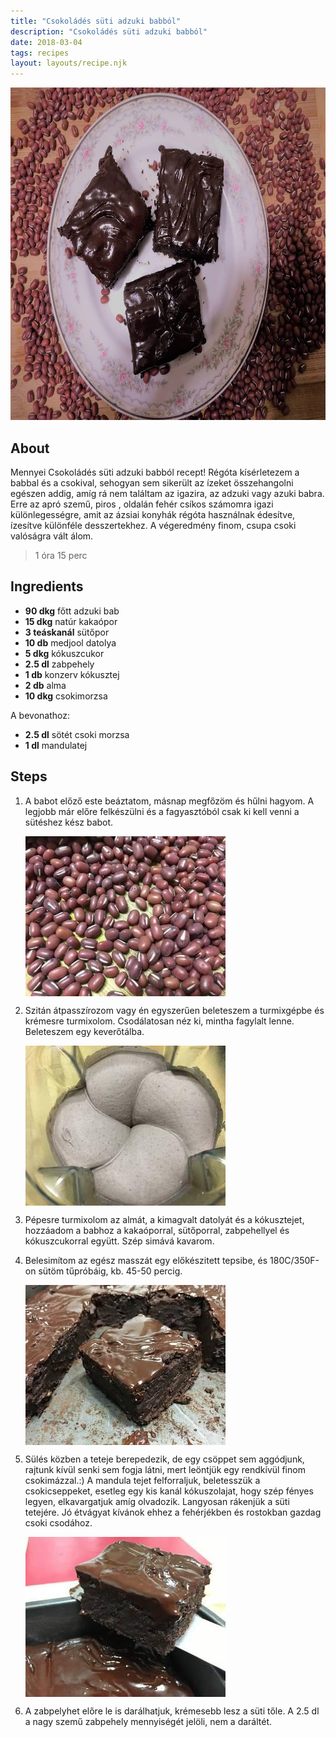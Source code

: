 ```yaml
---
title: "Csokoládés süti adzuki babból"
description: "Csokoládés süti adzuki babból"
date: 2018-03-04
tags: recipes
layout: layouts/recipe.njk
---
```

                        
<p align="center"><a href="https://cookpad.com/hu/receptek/4523547-csokolades-suti-adzuki-babbol" rel="Recipe source page"><img width="751" height="532" src="/img/full/15ba87ed487e8cb9a0ffa4700e488893f4d6915d.jpg"/></a></p>

## About
Mennyei Csokoládés süti adzuki babból recept! Régóta kísérletezem a babbal és a csokival, sehogyan sem sikerült az ízeket összehangolni egészen addig, amíg rá nem találtam az igazira, az adzuki vagy azuki babra. Erre az apró szemű, piros , oldalán fehér csíkos számomra igazi különlegességre, amit az ázsiai konyhák régóta használnak édesítve, ízesítve különféle desszertekhez. A végeredmény finom, csupa csoki valóságra vált álom.

> 1 óra 15 perc 

## Ingredients
* **90 dkg** főtt adzuki bab
* **15 dkg** natúr kakaópor
* **3 teáskanál** sütőpor
* **10 db** medjool datolya
* **5 dkg** kókuszcukor
* **2.5 dl** zabpehely
* **1 db** konzerv kókusztej
* **2 db** alma
* **10 dkg** csokimorzsa

A bevonathoz:
* **2.5 dl** sötét csoki morzsa
* **1 dl** mandulatej

## Steps

1. A babot előző este beáztatom, másnap megfőzöm és hűlni hagyom. A legjobb már előre felkészülni és a fagyasztóból csak ki kell venni a sütéshez kész babot.
 
    <p><img width="320" height="256" align="left" src="/img/full/42d92d39b1137b0426c60bffaaee1ffdf54a14b9.jpg"/></p><div style="clear: both"/>

2. Szitán átpasszírozom vagy én egyszerűen beleteszem a turmixgépbe és krémesre turmixolom. Csodálatosan néz ki, mintha fagylalt lenne. Beleteszem egy keverőtálba.
 
    <p><img width="320" height="256" align="left" src="/img/full/271211b5b05f7c25ef38b779a12841d79acd664a.jpg"/></p><div style="clear: both"/>

3. Pépesre turmixolom az almát, a kimagvalt datolyát és a kókusztejet, hozzáadom a babhoz a kakaóporral, sütőporral, zabpehellyel és kókuszcukorral együtt. Szép simává kavarom.
 
    <div style="clear: both"/>

4. Belesimítom az egész masszát egy előkészitett tepsibe, és 180C/350F-on sütöm tűpróbáig, kb. 45-50 percig.
 
    <p><img width="320" height="256" align="left" src="/img/full/ba3936af02fa89b474a9b15f5a69fcbfd2d72cde.jpg"/></p><div style="clear: both"/>

5. Sülés közben a teteje berepedezik, de egy csöppet sem aggódjunk, rajtunk kívül senki sem fogja látni, mert leöntjük egy rendkívül finom csokimázzal.:) A mandula tejet felforraljuk, beletesszük a csokicseppeket, esetleg egy kis kanál kókuszolajat, hogy szép fényes legyen, elkavargatjuk amíg olvadozik. Langyosan rákenjük a süti tetejére. Jó étvágyat kívánok ehhez a fehérjékben és rostokban gazdag csoki csodához.
 
    <p><img width="320" height="256" align="left" src="/img/full/6bc28eddb13a3b8134cee6a27258b923deb7e96c.jpg"/></p><div style="clear: both"/>

6. A zabpelyhet előre le is darálhatjuk, krémesebb lesz a süti tőle. A 2.5 dl a nagy szemű zabpehely mennyiségét jelöli, nem a daráltét.
 
    <div style="clear: both"/>

